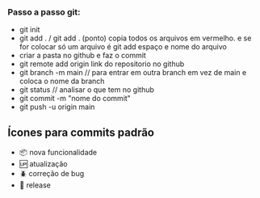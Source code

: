 ### Passo a passo git:

- git init
- git add . / git add . (ponto) copia todos os arquivos em vermelho. e se for colocar só um arquivo é git add espaço e nome do arquivo
- criar a pasta no github e faz o commit
- git remote add origin link do repositorio no github
- git branch -m main  // para entrar em outra branch em vez de main e coloca o nome da branch 
- git status // analisar o que tem no github
- git commit -m "nome do commit"
- git push -u origin main

## Ícones para commits padrão
 
- :package: nova funcionalidade
- :up: atualização
- :beetle: correção de bug
- :checkered_flag: release  <br/> <br/>

